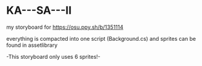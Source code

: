 # KA---SA---II
my storyboard for https://osu.ppy.sh/b/1351114

everything is compacted into one script (Background.cs) and sprites can be found in assetlibrary

-This storyboard only uses 6 sprites!-
